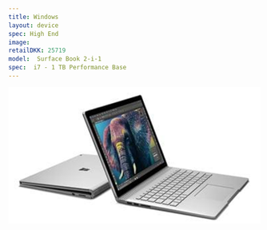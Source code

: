 ```yaml
--- 
title: Windows
layout: device
spec: High End
image:
retailDKK: 25719
model:  Surface Book 2-i-1
spec:  i7 - 1 TB Performance Base
---
```

![](2017-10-02-11-36-36.png)